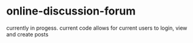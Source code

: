 # online-discussion-forum

currently in progess. current code allows for current users to login, view and create posts
